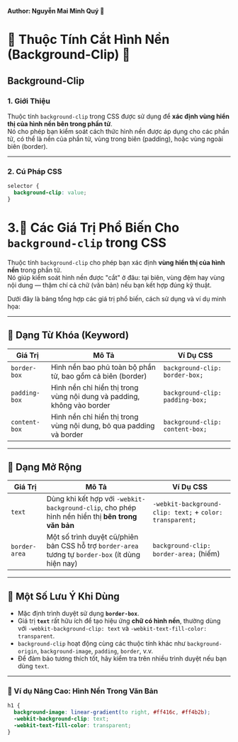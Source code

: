 **Author: Nguyễn Mai Minh Quý 🎨**

# 🌟  Thuộc Tính Cắt Hình Nền (Background-Clip) 🌟

## Background-Clip

### 1. **Giới Thiệu**
Thuộc tính `background-clip` trong CSS được sử dụng để **xác định vùng hiển thị của hình nền bên trong phần tử**.  
Nó cho phép bạn kiểm soát cách thức hình nền được áp dụng cho các phần tử, có thể là nền của phần tử, vùng trong biên (padding), hoặc vùng ngoài biên (border).

---

### 2. **Cú Pháp CSS**

```css
selector {
  background-clip: value;
}
``` 
# 3.🎯 Các Giá Trị Phổ Biến Cho `background-clip` trong CSS

Thuộc tính `background-clip` cho phép bạn xác định **vùng hiển thị của hình nền** trong phần tử.  
Nó giúp kiểm soát hình nền được "cắt" ở đâu: tại biên, vùng đệm hay vùng nội dung — thậm chí cả chữ (văn bản) nếu bạn kết hợp đúng kỹ thuật.  

Dưới đây là bảng tổng hợp các giá trị phổ biến, cách sử dụng và ví dụ minh họa:

---

## 🔹 Dạng Từ Khóa (Keyword)

| Giá Trị            | Mô Tả                                                                 | Ví Dụ CSS                                       |
|--------------------|-----------------------------------------------------------------------|-------------------------------------------------|
| `border-box`       | Hình nền bao phủ toàn bộ phần tử, bao gồm cả biên (border)            | `background-clip: border-box;`                  |
| `padding-box`      | Hình nền chỉ hiển thị trong vùng nội dung và padding, không vào border| `background-clip: padding-box;`                 |
| `content-box`      | Hình nền chỉ hiển thị trong vùng nội dung, bỏ qua padding và border   | `background-clip: content-box;`                 |

---

## 🔹 Dạng Mở Rộng

| Giá Trị       | Mô Tả                                                                                          | Ví Dụ CSS                                       |
|---------------|-----------------------------------------------------------------------------------------------|-------------------------------------------------|
| `text`        | Dùng khi kết hợp với `-webkit-background-clip`, cho phép hình nền hiển thị **bên trong văn bản**| `-webkit-background-clip: text;` + `color: transparent;` |
| `border-area` | Một số trình duyệt cũ/phiên bản CSS hỗ trợ `border-area` tương tự `border-box` (ít dùng hiện nay)| `background-clip: border-area;` (hiếm)          |

---

## 🔹 Một Số Lưu Ý Khi Dùng

- Mặc định trình duyệt sử dụng **`border-box`**.
- Giá trị **`text`** rất hữu ích để tạo hiệu ứng **chữ có hình nền**, thường dùng với `-webkit-background-clip: text` và `-webkit-text-fill-color: transparent`.
- `background-clip` hoạt động cùng các thuộc tính khác như `background-origin`, `background-image`, `padding`, `border`, v.v.
- Để đảm bảo tương thích tốt, hãy kiểm tra trên nhiều trình duyệt nếu bạn dùng `text`.

---

### 🔧 Ví dụ Nâng Cao: Hình Nền Trong Văn Bản

```css
h1 {
  background-image: linear-gradient(to right, #ff416c, #ff4b2b);
  -webkit-background-clip: text;
  -webkit-text-fill-color: transparent;
}


